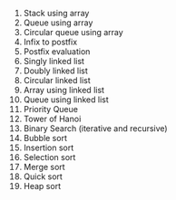 1. Stack using array
2. Queue using array
3. Circular queue using array
4. Infix to postfix
5. Postfix evaluation
6. Singly linked list
7. Doubly linked list
8. Circular linked list
9. Array using linked list
10. Queue using linked list
11. Priority Queue
12. Tower of Hanoi
13. Binary Search (iterative and recursive)
14. Bubble sort
15. Insertion sort
16. Selection sort
17. Merge sort
18. Quick sort
19. Heap sort
